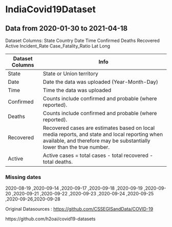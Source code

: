# IndiaCovid19Dataset
## Data from 2020-01-30 	to  2021-04-18 

Dataset Columns:
  State
  Country
  Date
  Time
  Confirmed
  Deaths
  Recovered
  Active
  Incident_Rate
  Case_Fatality_Ratio
  Lat
  Long
  
Dataset Columns| Info
------------- | ------------- 
  State| State or Union territory
  Date| Date the data was uploaded (Year-Month-Day)
  Time| Time the data was uploaded
  Confirmed| Counts include confirmed and probable (where reported).
  Deaths| Counts include confirmed and probable (where reported).
  Recovered| Recovered cases are estimates based on local media reports, and state and local reporting when available, and therefore may be substantially lower than the true number.
  Active|Active cases = total cases - total recovered - total deaths.
  
  ### Missing dates 
  2020-08-19 ,2020-09-14 ,2020-09-17 ,2020-09-18 ,2020-09-19 ,2020-09-20 ,2020-09-21 ,2020-09-22 ,2020-09-23 ,2020-09-24 ,2020-09-25 ,2020-09-26,2020-09-28


Original Datasources : https://github.com/CSSEGISandData/COVID-19 <br/>
<p>                    https://github.com/h2oai/covid19-datasets 
